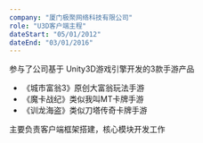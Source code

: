 ```yaml
---
company: "厦门极聚网络科技有限公司"
role: "U3D客户端主程"
dateStart: "05/01/2012"
dateEnd: "03/01/2016"
---
```

参与了公司基于 Unity3D游戏引擎开发的3款手游产品  

* 《城市富翁3》原创大富翁玩法手游  
* 《魔卡战纪》类似我叫MT卡牌手游  
* 《训龙海盗》类似刀塔传奇卡牌手游  

主要负责客户端框架搭建，核心模块开发工作
